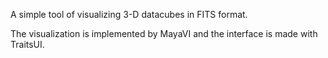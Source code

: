 A simple tool of visualizing 3-D datacubes in FITS format.

The visualization is implemented by MayaVI and the interface is made with TraitsUI.
